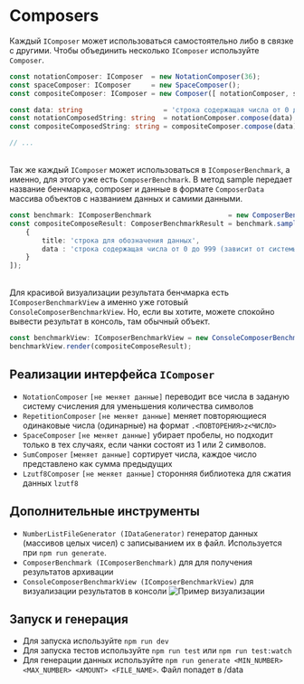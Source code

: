 # Composers

Каждый `IComposer` может использоваться самостоятельно либо в связке с другими. Чтобы объединить несколько `IComposer`
используйте `Composer`.

```typescript
const notationComposer: IComposer  = new NotationComposer(36);
const spaceComposer: IComposer     = new SpaceComposer();
const compositeComposer: IComposer = new Composer([ notationComposer, spaceComposer ]);

const data: string                    = 'строка содержащая числа от 0 до 999 (зависит от системы счисления) через пробел';
const notationComposedString: string  = notationComposer.compose(data);
const compositeComposedString: string = compositeComposer.compose(data);

// ...
```

\
Так же каждый `IComposer` может использоваться в `IComposerBenchmark`, а именно, для этого уже есть `ComposerBenchmark`.
В метод sample передает название бенчмарка, composer и данные в формате `ComposerData` массива объектов с названием данных и самими данными.

```typescript
const benchmark: IComposerBenchmark                   = new ComposerBenchmark([ new DataLossComposerValidator() ]);
const compositeComposeResult: ComposerBenchmarkResult = benchmark.sample('[Notation, Space]', compositeComposedString, [
    {
        title: 'строка для обозначения данных',
        data : 'строка содержащая числа от 0 до 999 (зависит от системы счисления) через пробел'
    }
]);
```

\
Для красивой визуализации результата бенчмарка есть `IComposerBenchmarkView` а именно уже готовый `ConsoleComposerBenchmarkView`. Но, если вы хотите, можете спокойно вывести результат в консоль, там обычный объект.

```typescript
const benchmarkView: IComposerBenchmarkView = new ConsoleComposerBenchmarkView({ headerLength: 180 });
benchmarkView.render(compositeComposeResult);
```

## Реализации интерфейса `IComposer`

- `NotationComposer` `[не меняет данные]` переводит все числа в заданую систему счисления для уменьшения количества
  символов
- `RepetitionComposer` `[не меняет данные]` меняет повторяющиеся одинаковые числа (одинарные) на
  формат `.<ПОВТОРЕНИЯ>z<ЧИСЛО>`
- `SpaceComposer` `[не меняет данные]` убирает пробелы, но подходит только в тех случаях, если чанки состоят из 1 или 2
  символов.
- `SumComposer` `[меняет данные]` сортирует числа, каждое число представлено как сумма предыдущих
- `Lzutf8Composer` `[не меняет данные]` сторонняя библиотека для сжатия данных `lzutf8`

## Дополнительные инструменты

- `NumberListFileGenerator (IDataGenerator)` генератор данных (массивов целых чисел) с записыванием их в файл.
  Используется при `npm run generate`.
- `ComposerBenchmark (IComposerBenchmark)` для для получения результатов архивации
- `ConsoleComposerBenchmarkView (IComposerBenchmarkView)` для визуализации результатов в консоли
  ![Пример визуализации](https://sun1-88.userapi.com/impg/FF9t-fmqOnaOvMXv6szAPuDLy-3GAs7yubCrBw/OJ_nA6viWxs.jpg?size=1448x884&quality=96&sign=3c33a7c325f788f66c77ce6f3a33716d&type=album)

## Запуск и генерация

- Для запуска используйте `npm run dev`
- Для запуска тестов используйте `npm run test` или `npm run test:watch`
- Для генерации данных используйте `npm run generate <MIN_NUMBER> <MAX_NUMBER> <AMOUNT> <FILE_NAME>`. Файл попадет в
  /data

